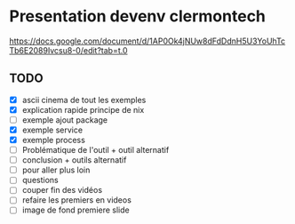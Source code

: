 # Presentation devenv clermontech

https://docs.google.com/document/d/1AP0Ok4jNUw8dFdDdnH5U3YoUhTcTb6E2089Ivcsu8-0/edit?tab=t.0

## TODO


- [x] ascii cinema de tout les exemples
- [x] explication rapide principe de nix
- [ ] exemple ajout package
- [x] exemple service
- [x] exemple process
- [ ] Problématique de l'outil + outil alternatif
- [ ] conclusion + outils alternatif
- [ ] pour aller plus loin
- [ ] questions
- [ ] couper fin des vidéos
- [ ] refaire les premiers en videos
- [ ] image de fond premiere slide

